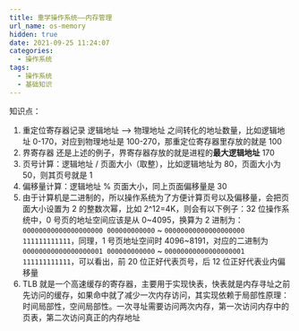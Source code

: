 ```yaml
---
title: 重学操作系统——内存管理
url_name: os-memory
hidden: true
date: 2021-09-25 11:24:07
categories:
  - 操作系统
tags:
  - 操作系统
  - 基础知识
---
```


知识点：

1. 重定位寄存器记录 逻辑地址 --> 物理地址 之间转化的地址数量，比如逻辑地址 0-170，对应到物理地址是 100-270，那重定位寄存器里存放的就是 100
2. 界寄存器 还是上述的例子，界寄存器存放的就是进程的**最大逻辑地址** 170
3. 页号计算：逻辑地址 / 页面大小（取整），比如逻辑地址为 80，页面大小为 50，则其页号就是 1
4. 偏移量计算：逻辑地址 % 页面大小，同上页面偏移量是 30
5. 由于计算机是二进制的，所以操作系统为了方便计算页号以及偏移量，会把页面大小设置为 2 的整数次幂，比如 2^12=4K，则会有以下例子：32 位操作系统中，0 号页的地址空间应该是从 0~4095，换算为 2 进制为：`00000000000000000000 000000000000` ~ `00000000000000000000 111111111111`，同理，1 号页地址空间时 4096~8191，对应的二进制为 `00000000000000000001 000000000000` ~ `00000000000000000001 111111111111`，可以看出，前 20 位正好代表页号，后 12 位正好代表业内偏移量
6. TLB 就是一个高速缓存的寄存器，主要用于实现快表，快表就是内存寻址之前先访问的缓存，如果命中就了减少一次内存访问，其实现依赖于局部性原理：时间局部性，空间局部性。一次寻址需要访问两次内存，第一次访问内存中的页表，第二次访问真正的内存地址
